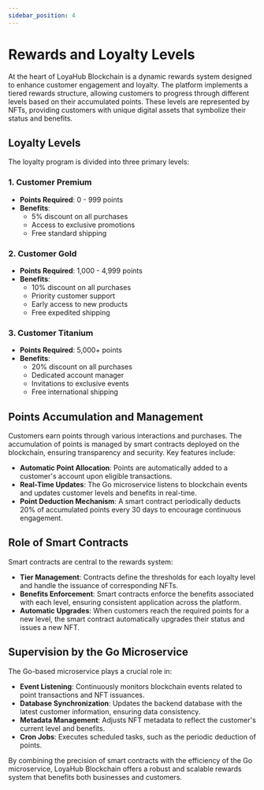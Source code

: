 ```yaml
---
sidebar_position: 4
---
```


# Rewards and Loyalty Levels

At the heart of LoyaHub Blockchain is a dynamic rewards system designed to enhance customer engagement and loyalty. The platform implements a tiered rewards structure, allowing customers to progress through different levels based on their accumulated points. These levels are represented by NFTs, providing customers with unique digital assets that symbolize their status and benefits.

## Loyalty Levels

The loyalty program is divided into three primary levels:

### 1. Customer Premium

- **Points Required**: 0 - 999 points
- **Benefits**:
  - 5% discount on all purchases
  - Access to exclusive promotions
  - Free standard shipping

### 2. Customer Gold

- **Points Required**: 1,000 - 4,999 points
- **Benefits**:
  - 10% discount on all purchases
  - Priority customer support
  - Early access to new products
  - Free expedited shipping

### 3. Customer Titanium

- **Points Required**: 5,000+ points
- **Benefits**:
  - 20% discount on all purchases
  - Dedicated account manager
  - Invitations to exclusive events
  - Free international shipping

## Points Accumulation and Management

Customers earn points through various interactions and purchases. The accumulation of points is managed by smart contracts deployed on the blockchain, ensuring transparency and security. Key features include:

- **Automatic Point Allocation**: Points are automatically added to a customer's account upon eligible transactions.
- **Real-Time Updates**: The Go microservice listens to blockchain events and updates customer levels and benefits in real-time.
- **Point Deduction Mechanism**: A smart contract periodically deducts 20% of accumulated points every 30 days to encourage continuous engagement.

## Role of Smart Contracts

Smart contracts are central to the rewards system:

- **Tier Management**: Contracts define the thresholds for each loyalty level and handle the issuance of corresponding NFTs.
- **Benefits Enforcement**: Smart contracts enforce the benefits associated with each level, ensuring consistent application across the platform.
- **Automatic Upgrades**: When customers reach the required points for a new level, the smart contract automatically upgrades their status and issues a new NFT.

## Supervision by the Go Microservice

The Go-based microservice plays a crucial role in:

- **Event Listening**: Continuously monitors blockchain events related to point transactions and NFT issuances.
- **Database Synchronization**: Updates the backend database with the latest customer information, ensuring data consistency.
- **Metadata Management**: Adjusts NFT metadata to reflect the customer's current level and benefits.
- **Cron Jobs**: Executes scheduled tasks, such as the periodic deduction of points.

By combining the precision of smart contracts with the efficiency of the Go microservice, LoyaHub Blockchain offers a robust and scalable rewards system that benefits both businesses and customers.
